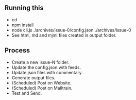 ## Running this

- cd <folder>
- npm install
- node cli.js ./archives/issue-0/config.json ./archives/issue-0
- See html, md and mjml files created in output folder.

## Process

- Create a new issue-N folder.
- Update the config.json with feeds.
- Update json files with commentary.
- Generate output files.
- (Scheduled) Post on Website.
- (Scheduled) Post on Mailtrain.
- Test and Send.